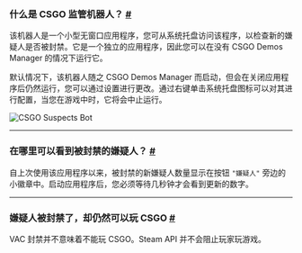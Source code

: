 <a class="anchor" id="bot"></a>

### 什么是 CSGO 监管机器人？ [#](/docs/suspects#bot)

该机器人是一个小型无窗口应用程序，您可从系统托盘访问该程序，以检查新的嫌疑人是否被封禁。它是一个独立的应用程序，因此您可以在没有 CSGO Demos Manager 的情况下运行它。

默认情况下，该机器人随之 CSGO Demos Manager 而启动，但会在关闭应用程序后仍然运行，您可以通过设置进行更改。通过右键单击系统托盘图标可以对其进行配置，当您在游戏中时，它将会中止运行。

![CSGO Suspects Bot](docs/suspects/bot.jpg)

---

<a class="anchor" id="found-suspects"></a>

### 在哪里可以看到被封禁的嫌疑人？ [#](/docs/suspects#found-suspects)

自上次使用该应用程序以来，被封禁的新嫌疑人数量显示在按钮 `"嫌疑人"` 旁边的小徽章中。启动应用程序后，您必须等待几秒钟才会看到更新的数字。

---

<a class="anchor" id="still-playing"></a>

### 嫌疑人被封禁了，却仍然可以玩 CSGO [#](/docs/suspects#still-playing)

VAC 封禁并不意味着不能玩 CSGO。Steam API 并不会阻止玩家玩游戏。
